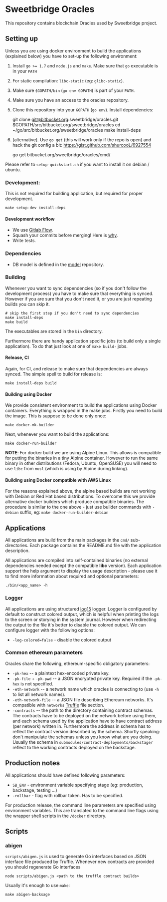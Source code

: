 # Sweetbridge Oracles

This repository contains blockchain Oracles used by Sweetbridge project.

## Setting up

Unless you are using docker environment to build the applications (explained below) you have to set-up the following environment:

1. Install `go >= 1.7` and `node.js` and `make`. Make sure that `go` executable is in your `PATH`
1. For static compilation: `libc-static` (eg: `glibc-static`).
1. Make sure `$GOPATH/bin` (`go env GOPATH`) is part of your `PATH`.
1. Make sure you have an access to the oracles repository.
1. Clone this repository into your `GOPATH` (`go env`). Install dependencies:

	git clone git@bitbucket.org:sweetbridge/oracles.git $GOPATH/src/bitbucket.org/sweetbridge/oracles
	cd ~/go/src/bitbucket.org/sweetbridge/oracles
	make install-deps

1. (alternative). Use `go get` (this will work only if the repo is open) and hack the git config a bit: https://gist.github.com/shurcooL/6927554

    go get bitbucket.org/sweetbridge/oracles/cmd/<oracle-name>

Please refer to `setup-quickstart.sh` if you want to install it on debian / ubuntu.

### Development:
This is not required for building application, but required for proper development.

	make setup-dev install-deps

#### Development workflow

+ We use [Gitlab Flow](https://docs.gitlab.com/ce/workflow/gitlab_flow.html).
+ Squash your commits before merging! Here is [why](https://softwareengineering.stackexchange.com/questions/263164/why-squash-git-commits-for-pull-requests).
+ Write tests.

### Dependencies

+ DB model is defined in the [model](https://bitbucket.org/sweetbridge/model) repository.


### Building

Whenever you want to sync dependencies (so if you don't follow the development process) you have to make sure that everything is synced. However if you are sure that you don't need it, or you are just repeating builds you can skip it.

	# skip the first step if you don't need to sync dependencies
	make install-deps
	make build

The executables are stored in the `bin` directory.

Furthermore there are handy application specific jobs (to build only a single application). To do that just look at one of `make build-` jobs.

#### Release, CI

Again, for CI, and release to make sure that dependencies are always synced. The simple spell to build for release is:

	make install-deps build


#### Building using Docker

We provide consistent environment to build the applications using Docker containers.
Everything is wrapped in the make jobs.
Firstly you need to build the image. This is suppose to be done only once:

	make docker-mk-builder

Next, whenever you want to build the applications:

	make docker-run-builder

**NOTE**: For docker build we are using Alpine Linux. This allows is compatible for putting the binaries in a tiny Alpine container. However to run the same binary in other distributions (Fedora, Ubuntu, OpenSUSE) you will need to use `libc` from `musl` (which is using by Alpine during linking).

####  Building using Docker compatible with AWS Linux

For the reasons explained above, the alpine based builds are not working with Debian or Red Hat based distributions. To overcome this we provide alternative docker builders which produce compatible binaries.
The procedure is similar to the one above - just use builder commands with `-debian` suffix, eg: `make docker-run-builder-debian`


## Applications

All applications are build from the main packages in the `cmd/` sub-directories. Each package contains the README.md file with the application description.

All applications are compiled into self-contained binaries (no external dependencies needed except the compatible **libc** version). Each application support the help argument to display the usage description - please use it to find more information about required and optional parameters:

	./bin/<app_name> -h


### Logger

All applications are using structured [log15](https://github.com/robert-zaremba/log15) logger.
Logger is configured by default to construct colored output, which is helpful when printing the logs to the screen or storying in the system journal. However when redirecting the output to the file it's better to disable the colored output. We can configure logger with the following options:

+ `-log-colored=false` - disable the colored output

### Common ethereum parameters

Oracles share the following, ethereum-specific obligatory parameters:

* `-pk-hex` -- a plaintext hex-encoded private key.
* `-pk-file` + `-pk-pwd` -- a JSON encrypted private key. Required if the `-pk-hex` is not specified.
* `-eth-network` -- a network name which oracles is connecting to (use `-h` to list all network names).
* `-eth-network-file` -- a JSON file describing Ethereum networks. It's compatible with `networks` [Truffle](http://truffleframework.com/docs/advanced/configuration) file section.
* `-contracts` -- the path to the directory containing contract schemas. The contracts have to be deployed on the network before using them, and each schema used by the application have to have contract address (per network) written in. Furthermore the address in schema has to reflect the contract version described by the schema. Shortly speaking: don't manipulate the schemas unless you know what are you doing. Usually the schema in `submodules/contract-deployments/backstage/` reflect to the working contracts deployed on the backstage.


## Production notes

All applications should have defined following parameters:

+ `SB_ENV` - environment variable specifying stage (eg: production, backstage, testing ...)
+ `-rollbar` - flag with rollbar token. Has to be specified.

For production release, the command line parameters are specified using environment variables. This are translated to the command line flags using the wrapper shell scripts in the `/docker` directory.


## Scripts

### abigen

`scripts/abigen.js` is used to generate Go interfaces based on JSON interface file produced by Truffle. Whenever new contracts are provided you should regenerate Go interfaces

    node scripts/abigen.js <path to the truffle contract builds>

Usually it's enough to use `make`:

    make abigen-backsage
